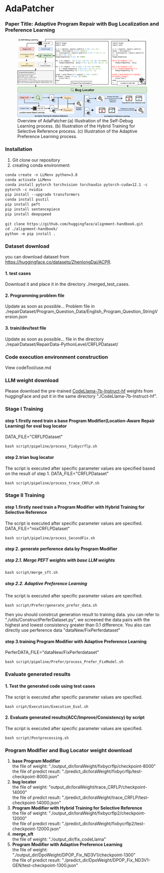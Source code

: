 # AdaPatcher
### Paper Title: Adaptive Program Repair with Bug Localization and Preference Learning

<figure>
  <img src="./images/method.png" alt="picture description" />
  <figcaption>Overview of AdaPatcher:(a) Illustration of the Self-Debug Learning process. (b) Illustration of the Hybrid Training for Selective Reference process. (c) Illustration of the Adaptive Preference Learning process.</figcaption>
</figure>

### Installation
1. Git clone our repository
2. creating conda environment:
```shell
conda create -n LLMenv python=3.8
conda activate LLMenv
conda install pytorch torchvision torchaudio pytorch-cuda=12.1 -c pytorch -c nvidia
pip install --upgrade transformers
conda install psutil
pip install peft
pip install sentencepiece
pip install deepspeed

git clone https://github.com/huggingface/alignment-handbook.git
cd ./alignment-handbook/
python -m pip install .
```

### Dataset download
you can download dataset from https://huggingface.co/datasets/ZhenlongDai/ACPR.
#### 1. test cases
Download it and place it in the directory ./merged_test_cases.
#### 2. Programming problem file
Update as soon as possible...
Problem file in  ./repairDataset/Program_Question_Data/English_Program_Question_StringVersion.json
#### 3. train/dev/test file
Update as soon as possible...
file in  the directory ./repairDataset/RepairData-PythonLevel/CRFLPDataset/

### Code execution environment construction
View codeTool/use.md

### LLM weight download
Please download the pre-trained [CodeLlama-7b-Instruct-hf](https://huggingface.co/codellama/CodeLlama-7b-Instruct-hf) weights from huggingFace and put it in the same directory "./CodeLlama-7b-Instruct-hf".
### Stage I Training
#### step 1.firstly need train a base Program Modifier(Location-Aware Repair Learning) for eval bug locator
DATA_FILE="CRFLPDataset"
```
bash script/pipeline/process_fixbycrflp.sh
```
#### step 2.trian bug locator
The script is executed after specific parameter values are specified based on the result of step 1.
DATA_FILE="CRFLPDataset"
```
bash script/pipeline/process_trace_CRFLP.sh
```

### Stage II Training
#### step 1.firstly need train a Program Modifier with Hybrid Training for Selective Reference
The script is executed after specific parameter values are specified.
DATA_FILE="mixCRFLPDataset"
```
bash script/pipeline/process_SecondFix.sh
```
#### step 2. generate perference data by Program Modifier
##### step 2.1. Merge PEFT weights with base LLM weights
```
bash script/merge_sft.sh
```

##### step 2.2. Adaptive Preference Learning
The script is executed after specific parameter values are specified.
```
bash script/Prefer/generate_prefer_data.sh
```
then you should constrcut generation result to training data.
you can refer to "./utils/ConstructPerferDataset.py", we screened the data pairs with the highest and lowest consistency greater than 0.1 difference.
You also can directly use perference data "dataNew/FixPerferdataset"

#### step 3.training Program Modifier with Adaptive Preference Learning
PerferDATA_FILE="dataNew/FixPerferdataset"
```
bash script/pipeline/Prefer/process_Prefer_FixModel.sh
```

### Evaluate generated results
#### 1. Test the generated code using test cases
The script is executed after specific parameter values are specified.
```
bash cript/Execution/Execution_Eval.sh
```
#### 2. Evaluate generated results(ACC/Improve/Consistency) by script
The script is executed after specific parameter values are specified.
```
bash script/Postprocessing.sh
```

### Program Modifier and Bug Locator weight download
1. **base Program Modifier**<br>
  the file of weight: "./output_dir/loraWeight/fixbycrflp/checkpoint-8000" <br>
  the file of predict result: "./predict_dir/loraWeight/fixbycrflp/test-checkpoint-8000.json"
2. **bug locator**<br>
  the file of weight: "output_dir/loraWeight/trace_CRFLP/checkpoint-14000"<br>
  the file of predict result: "./predict_dir/loraWeight/trace_CRFLP/test-checkpoint-14000.json"
3. **Program Modifier with Hybrid Training for Selective Reference**<br>
  the file of weight: "./output_dir/loraWeight/fixbycrflp2/checkpoint-12000"<br>
  the file of predict result: "./predict_dir/loraWeight/fixbycrflp2/test-checkpoint-12000.json"
4. **merge_sft**<br>
  the file of weight: "./output_dir/fix_codeLlama"<br>
5. **Program Modifier with Adaptive Preference Learning**<br>
  the file of weight: "./output_dir/DpoWeight/DPOP_Fix_ND3V1/checkpoint-1300"<br>
  the file of predict result: "./predict_dir/DpoWeight/DPOP_Fix_ND3V1-GEN/test-checkpoint-1300.json"